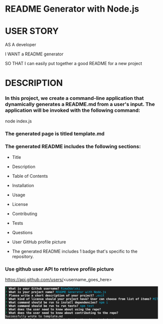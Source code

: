 # README Generator with Node.js 

# USER STORY 
 AS A developer

I WANT a README generator

SO THAT I can easily put together a good README for a new project

# DESCRIPTION 

### In this project, we create a command-line application that dynamically generates a README.md from a user's input. The application will be invoked with the following command: 
  node index.js
### The generated page is titled template.md
  ### The generated README includes the following sections:
  * Title

  * Description

  * Table of Contents
  * Installation
  * Usage
  * License
  * Contributing
  * Tests
  * Questions
  * User GitHub profile picture
  * The generated README includes 1 badge that's specific to the repository.


### Use github user API to retrieve profile picture
https://api.github.com/users/<username_goes_here>

![CLI Snippet](assets/CLI.png)


